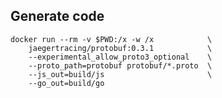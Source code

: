 ## Generate code

    docker run --rm -v $PWD:/x -w /x            \
        jaegertracing/protobuf:0.3.1            \
        --experimental_allow_proto3_optional    \
        --proto_path=protobuf protobuf/*.proto  \
        --js_out=build/js                       \
        --go_out=build/go
